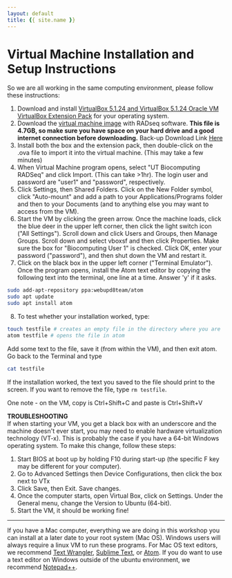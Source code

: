 ```yaml
---
layout: default
title: {{ site.name }}
---
```




Virtual Machine Installation and Setup Instructions
==

So we are all working in the same computing environment, please follow these instructions:
1. Download and install [VirtualBox 5.1.24 and VirtualBox 5.1.24 Oracle VM VirtualBox Extension Pack](https://www.virtualbox.org/wiki/Downloads) for your operating system.
2. Download the [virtual machine image](http://download.lab7.io/UT-BioComputing-RADSeq.ova) with RADseq software. **This file is 4.7GB, so make sure you have space on your hard drive and a good internet connection before downloading.** Back-up Download Link [Here](https://my.pcloud.com/publink/show?code=XZuFGrZQiTiVzhKRTbaj4E6LHBetSQj6wjy)
3. Install both the box and the extension pack, then double-click on the .ova file to import it into the virtual machine. (This may take a few minutes)
4. When Virtual Machine program opens, select "UT Biocomputing RADSeq" and click Import. (This can take >1hr). The login user and password are "user1" and "password", respectively.
5. Click Settings, then Shared Folders. Click on the New Folder symbol, click "Auto-mount" and add a path 
to your Applications/Programs folder and then to your Documents (and to anything else you may want to access 
from the VM).
6. Start the VM by clicking the green arrow. Once the machine loads, click the blue deer in the upper 
left corner, then click the light switch icon ("All Settings"). Scroll down and click Users and Groups, 
then Manage Groups. Scroll down and select vboxsf and then click Properties. Make sure the box for 
"Biocomputing User 1" is checked. Click OK, enter your password ("password"), and then shut down the VM 
and restart it.
7. Click on the black box in the upper left corner ("Terminal Emulator"). 
Once the program opens, install the Atom text editor by copying the following text into the terminal, one line at a time. Answer 'y' if it asks.
```bash
sudo add-apt-repository ppa:webupd8team/atom
sudo apt update
sudo apt install atom
```
8. To test whether your installation worked, type:
```bash
touch testfile # creates an empty file in the directory where you are
atom testfile # opens the file in atom
```
Add some text to the file, save it (from within the VM), and then exit atom. Go back to the Terminal and type
```bash
cat testfile
```
If the installation worked, the text you saved to the file should print to the screen. If you want to remove the file, type `rm testfile`.

One note - on the VM, copy is Ctrl+Shift+C and paste is Ctrl+Shift+V<br> 

**TROUBLESHOOTING**<br>
If when starting your VM, you get a black box with an underscore and the machine doesn't ever start, you may need to enable hardware virtualization technology (VT-x).
This is probably the case if you have a 64-bit Windows operating system. To make this change, follow these steps:
1. Start BIOS at boot up by holding F10 during start-up (the specific F key may be different for your computer).
2. Go to Advanced Settings then Device Configurations, then click the box next to VTx
3. Click Save, then Exit. Save changes.
4. Once the computer starts, open Virtual Box, click on Settings. Under the General menu, change the Version to Ubuntu (64-bit).
5. Start the VM, it should be working fine!

---
If you have a Mac computer, everything we are doing in this workshop you can install at a later date to your root system (Mac OS). Windows users will always require a linux VM to run these programs. For Mac OS text editors, we recommend [Text Wrangler](http://www.barebones.com/products/textwrangler/), [Sublime Text](http://www.sublimetext.com/2), or [Atom](https://atom.io/). If you do want to use a text editor on Windows outside of the ubuntu environment, we recommend [Notepad++](https://notepad-plus-plus.org/).

